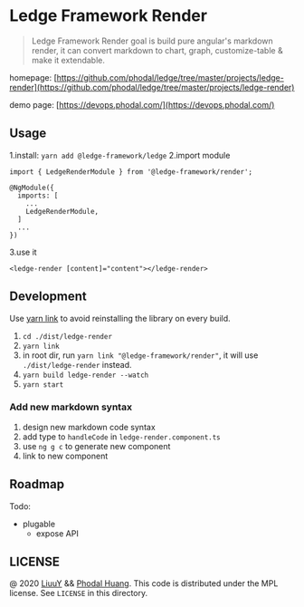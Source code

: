 # Ledge Framework Render

> Ledge Framework Render goal is build pure angular's markdown render, it can convert markdown to chart, graph, customize-table & make it extendable.

homepage: [https://github.com/phodal/ledge/tree/master/projects/ledge-render](https://github.com/phodal/ledge/tree/master/projects/ledge-render)

demo page: [https://devops.phodal.com/](https://devops.phodal.com/)

## Usage

1.install: `yarn add @ledge-framework/ledge`
2.import module

```
import { LedgeRenderModule } from '@ledge-framework/render';

@NgModule({
  imports: [
    ...
    LedgeRenderModule,
  ]
  ...
})
```

3.use it

```
<ledge-render [content]="content"></ledge-render>
```

## Development

Use [yarn link](https://classic.yarnpkg.com/en/docs/cli/link/) to avoid reinstalling the library on every build.

1. `cd ./dist/ledge-render`
2. `yarn link`
3. in root dir, run `yarn link "@ledge-framework/render"`, it will use `./dist/ledge-render` instead.
4. `yarn build ledge-render --watch`
5. `yarn start`

### Add new markdown syntax

1. design new markdown code syntax
2. add type to `handleCode` in `ledge-render.component.ts`
3. use `ng g c` to generate new component
4. link to new component

## Roadmap

Todo:

- plugable
  - expose API

## LICENSE

@ 2020 [LiuuY](https://github.com/LiuuY) && [Phodal Huang](https://github.com/phodal). This code is distributed under the MPL license. See `LICENSE` in this directory.
